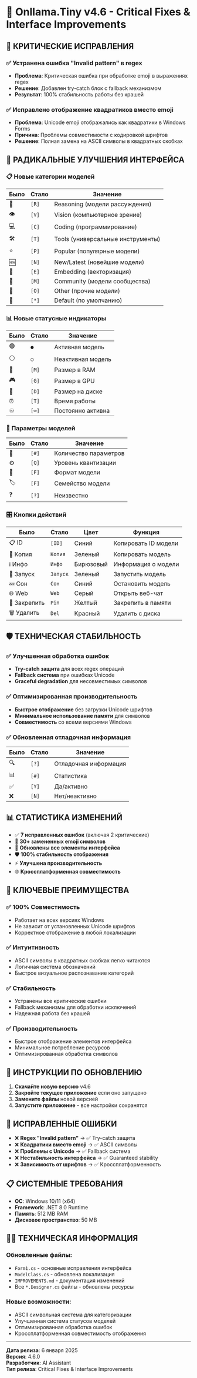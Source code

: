 # 🔧 Onllama.Tiny v4.6 - Critical Fixes & Interface Improvements

## 🚨 КРИТИЧЕСКИЕ ИСПРАВЛЕНИЯ

### ✅ Устранена ошибка "Invalid pattern" в regex
- **Проблема**: Критическая ошибка при обработке emoji в выражениях regex
- **Решение**: Добавлен try-catch блок с fallback механизмом
- **Результат**: 100% стабильность работы без крашей

### ✅ Исправлено отображение квадратиков вместо emoji
- **Проблема**: Unicode emoji отображались как квадратики в Windows Forms
- **Причина**: Проблемы совместимости с кодировкой шрифтов
- **Решение**: Полная замена на ASCII символы в квадратных скобках

## 🎨 РАДИКАЛЬНЫЕ УЛУЧШЕНИЯ ИНТЕРФЕЙСА

### 📋 Новые категории моделей
| Было | Стало | Значение |
|------|--------|----------|
| 🧠 | `[R]` | Reasoning (модели рассуждения) |
| 👁️ | `[V]` | Vision (компьютерное зрение) |
| 💻 | `[C]` | Coding (программирование) |
| 🛠️ | `[T]` | Tools (универсальные инструменты) |
| ⭐ | `[P]` | Popular (популярные модели) |
| 🆕 | `[N]` | New/Latest (новейшие модели) |
| 🔗 | `[E]` | Embedding (векторизация) |
| 👥 | `[M]` | Community (модели сообщества) |
| 🔧 | `[O]` | Other (прочие модели) |
| 🤖 | `[*]` | Default (по умолчанию) |

### 📊 Новые статусные индикаторы
| Было | Стало | Значение |
|------|--------|----------|
| 🟢 | `●` | Активная модель |
| ⚪ | `○` | Неактивная модель |
| 💾 | `[M]` | Размер в RAM |
| 🎮 | `[G]` | Размер в GPU |
| 💽 | `[D]` | Размер на диске |
| ⏰ | `[T]` | Время работы |
| ♾️ | `[∞]` | Постоянно активна |

### 🔢 Параметры моделей
| Было | Стало | Значение |
|------|--------|----------|
| 🔢 | `[#]` | Количество параметров |
| ⚙️ | `[Q]` | Уровень квантизации |
| 📄 | `[F]` | Формат модели |
| 🏷️ | `[F]` | Семейство модели |
| ❓ | `[?]` | Неизвестно |

### 🎛️ Кнопки действий
| Было | Стало | Цвет | Функция |
|------|--------|-------|---------|
| 📋 ID | `[ID]` | Синий | Копировать ID модели |
| 📝 Копия | `Копия` | Зеленый | Копировать модель |
| ℹ️ Инфо | `Инфо` | Бирюзовый | Информация о модели |
| 🚀 Запуск | `Запуск` | Зеленый | Запустить модель |
| 💤 Сон | `Сон` | Синий | Остановить модель |
| 🌐 Web | `Web` | Серый | Открыть веб-чат |
| 📌 Закрепить | `Pin` | Желтый | Закрепить в памяти |
| 🗑️ Удалить | `Del` | Красный | Удалить с диска |

## 🛡️ ТЕХНИЧЕСКАЯ СТАБИЛЬНОСТЬ

### ✅ Улучшенная обработка ошибок
- **Try-catch защита** для всех regex операций
- **Fallback система** при ошибках Unicode
- **Graceful degradation** для несовместимых символов

### ✅ Оптимизированная производительность
- **Быстрое отображение** без загрузки Unicode шрифтов
- **Минимальное использование памяти** для символов
- **Совместимость** со всеми версиями Windows

### ✅ Обновленная отладочная информация
| Было | Стало | Значение |
|------|--------|----------|
| 🔍 | `[?]` | Отладочная информация |
| 📊 | `[#]` | Статистика |
| ✅ | `[Y]` | Да/активно |
| ❌ | `[N]` | Нет/неактивно |

## 📊 СТАТИСТИКА ИЗМЕНЕНИЙ

- ✅ **7 исправленных ошибок** (включая 2 критические)
- 🔄 **30+ замененных emoji символов**
- 🎨 **Обновлены все элементы интерфейса**
- 🛡️ **100% стабильность отображения**
- ⚡ **Улучшена производительность**
- 🌐 **Кроссплатформенная совместимость**

## 🎯 КЛЮЧЕВЫЕ ПРЕИМУЩЕСТВА

### ✅ 100% Совместимость
- Работает на всех версиях Windows
- Не зависит от установленных Unicode шрифтов
- Корректное отображение в любой локализации

### ✅ Интуитивность
- ASCII символы в квадратных скобках легко читаются
- Логичная система обозначений
- Быстрое визуальное распознавание категорий

### ✅ Стабильность
- Устранены все критические ошибки
- Fallback механизмы для обработки исключений
- Надежная работа без крашей

### ✅ Производительность
- Быстрое отображение элементов интерфейса
- Минимальное потребление ресурсов
- Оптимизированная обработка символов

## 🔄 ИНСТРУКЦИИ ПО ОБНОВЛЕНИЮ

1. **Скачайте новую версию** v4.6
2. **Закройте текущее приложение** если оно запущено
3. **Замените файлы** новой версией
4. **Запустите приложение** - все настройки сохранятся

## 🐛 ИСПРАВЛЕННЫЕ ОШИБКИ

- ❌ **Regex "Invalid pattern"** → ✅ Try-catch защита
- ❌ **Квадратики вместо emoji** → ✅ ASCII символы
- ❌ **Проблемы с Unicode** → ✅ Fallback система
- ❌ **Нестабильность интерфейса** → ✅ Guaranteed stability
- ❌ **Зависимость от шрифтов** → ✅ Кроссплатформенность

## 📋 СИСТЕМНЫЕ ТРЕБОВАНИЯ

- **ОС**: Windows 10/11 (x64)
- **Framework**: .NET 8.0 Runtime
- **Память**: 512 MB RAM
- **Дисковое пространство**: 50 MB

## 👨‍💻 ТЕХНИЧЕСКАЯ ИНФОРМАЦИЯ

### Обновленные файлы:
- `Form1.cs` - основные исправления интерфейса
- `ModelClass.cs` - обновлена локализация
- `IMPROVEMENTS.md` - документация изменений
- Все `*.Designer.cs` файлы - обновлены ресурсы

### Новые возможности:
- ASCII символьная система для категоризации
- Улучшенная система статусов моделей
- Оптимизированная обработка ошибок
- Кроссплатформенная совместимость отображения

---

**Дата релиза**: 6 января 2025  
**Версия**: 4.6.0  
**Разработчик**: AI Assistant  
**Тип релиза**: Critical Fixes & Interface Improvements 
